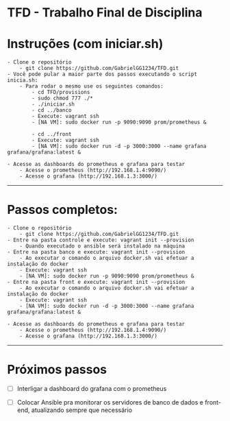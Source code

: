 # TFD - Trabalho Final de Disciplina

# Instruções (com iniciar.sh)
    - Clone o repositório
        - git clone https://github.com/GabrielGG1234/TFD.git
    - Você pode pular a maior parte dos passos executando o script inicia.sh:
        - Para rodar o mesmo use os seguintes comandos:
            - cd TFD/provisions
            - sudo chmod 777 ./*
            - ./iniciar.sh
            - cd ../banco
            - Execute: vagrant ssh
            - [NA VM]: sudo docker run -p 9090:9090 prom/prometheus &

            - cd ../front
            - Execute: vagrant ssh
            - [NA VM]: sudo docker run -d -p 3000:3000 --name grafana grafana/grafana:latest &
            
    - Acesse as dashboards do prometheus e grafana para testar
        - Acesse o prometheus (http://192.168.1.4:9090/)
        - Acesse o grafana (http://192.168.1.3:3000/)          

-----------------------------------------------------------------------------------------------------

# Passos completos:
    - Clone o repositório
        - git clone https://github.com/GabrielGG1234/TFD.git
    - Entre na pasta controle e execute: vagrant init --provision
        - Quando executado o ansible será instalado na máquina
    - Entre na pasta banco e execute: vagrant init --provision
        - Ao executar o comando o arquivo docker.sh vai efetuar a instalação do docker
        - Execute: vagrant ssh
        - [NA VM]: sudo docker run -p 9090:9090 prom/prometheus &
    - Entre na pasta front e execute: vagrant init --provision
        - Ao executar o comando o arquivo docker.sh vai efetuar a instalação do docker
        - Execute: vagrant ssh
        - [NA VM]: sudo docker run -d -p 3000:3000 --name grafana grafana/grafana:latest &

    - Acesse as dashboards do prometheus e grafana para testar
        - Acesse o prometheus (http://192.168.1.4:9090/)
        - Acesse o grafana (http://192.168.1.3:3000/)
  
-----------------------------------------------------------------------------------------------------
  
# Próximos passos  
  - [ ] Interligar a dashboard do grafana com o prometheus
  - [ ] Colocar Ansible pra monitorar os servidores de banco de dados e front-end, atualizando sempre que necessário
  
  
